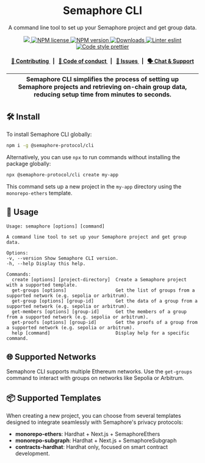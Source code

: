 <h1 align="center">
    Semaphore CLI
</h1>
<p align="center">A command line tool to set up your Semaphore project and get group data.</p>

<p align="center">
    <a href="https://github.com/semaphore-protocol">
        <img src="https://img.shields.io/badge/project-Semaphore-blue.svg?style=flat-square">
    </a>
    <a href="https://github.com/semaphore-protocol/semaphore/blob/main/LICENSE">
        <img alt="NPM license" src="https://img.shields.io/npm/l/%40semaphore-protocol%2Fcli?style=flat-square">
    </a>
    <a href="https://www.npmjs.com/package/@semaphore-protocol/cli">
        <img alt="NPM version" src="https://img.shields.io/npm/v/@semaphore-protocol/cli?style=flat-square" />
    </a>
    <a href="https://npmjs.org/package/@semaphore-protocol/cli">
        <img alt="Downloads" src="https://img.shields.io/npm/dm/@semaphore-protocol/cli.svg?style=flat-square" />
    </a>
    <a href="https://eslint.org/">
        <img alt="Linter eslint" src="https://img.shields.io/badge/linter-eslint-8080f2?style=flat-square&logo=eslint" />
    </a>
    <a href="https://prettier.io/">
        <img alt="Code style prettier" src="https://img.shields.io/badge/code%20style-prettier-f8bc45?style=flat-square&logo=prettier" />
    </a>
</p>

<div align="center">
    <h4>
        <a href="https://github.com/semaphore-protocol/semaphore/blob/main/CONTRIBUTING.md">
            👥 Contributing
        </a>
        <span>&nbsp;&nbsp;|&nbsp;&nbsp;</span>
        <a href="https://github.com/semaphore-protocol/semaphore/blob/main/CODE_OF_CONDUCT.md">
            🤝 Code of conduct
        </a>
        <span>&nbsp;&nbsp;|&nbsp;&nbsp;</span>
        <a href="https://github.com/semaphore-protocol/semaphore/contribute">
            🔎 Issues
        </a>
        <span>&nbsp;&nbsp;|&nbsp;&nbsp;</span>
        <a href="https://semaphore.pse.dev/telegram">
            🗣️ Chat &amp; Support
        </a>
    </h4>
</div>

| Semaphore CLI simplifies the process of setting up Semaphore projects and retrieving on-chain group data, reducing setup time from minutes to seconds. |
| ------------------------------------------------------------------------------------------------------------------------------------------------------ |

## 🛠 Install

To install Semaphore CLI globally:

```bash
npm i -g @semaphore-protocol/cli
```

Alternatively, you can use `npx` to run commands without installing the package globally:

```bash
npx @semaphore-protocol/cli create my-app
```

This command sets up a new project in the `my-app` directory using the `monorepo-ethers` template.

## 📜 Usage

```
Usage: semaphore [options] [command]

A command line tool to set up your Semaphore project and get group data.

Options:
-v, --version Show Semaphore CLI version.
-h, --help Display this help.

Commands:
  create [options] [project-directory]  Create a Semaphore project with a supported template.
  get-groups [options]                  Get the list of groups from a supported network (e.g. sepolia or arbitrum).
  get-group [options] [group-id]        Get the data of a group from a supported network (e.g. sepolia or arbitrum).
  get-members [options] [group-id]      Get the members of a group from a supported network (e.g. sepolia or arbitrum).
  get-proofs [options] [group-id]       Get the proofs of a group from a supported network (e.g. sepolia or arbitrum).
  help [command]                        Display help for a specific command.
```

## 🌐 Supported Networks

Semaphore CLI supports multiple Ethereum networks. Use the `get-groups` command to interact with groups on networks like Sepolia or Arbitrum.

## 📦 Supported Templates

When creating a new project, you can choose from several templates designed to integrate seamlessly with Semaphore's privacy protocols:

-   **monorepo-ethers**: Hardhat + Next.js + SemaphoreEthers
-   **monorepo-subgraph**: Hardhat + Next.js + SemaphoreSubgraph
-   **contracts-hardhat**: Hardhat only, focused on smart contract development.
